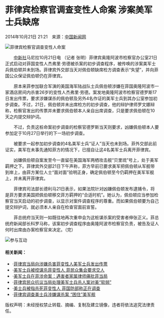 # 菲律宾检察官调查变性人命案 涉案美军士兵缺席

2014年10月21日 21:21　来源：[中国新闻网](http://www.chinanews.com/)  

![菲律宾检察官调查变性人命案](http://www.chinanews.com/fileftp/2020/03/2020-03-11/U194P4T47D46410F978DT20200311093349.jpg)

　　[中新社](http://www.chinanews.com/)马尼拉10月21日电 （记者 张明）菲律宾奥隆阿波市检察官办公室21日正式启动对菲国变性人杰弗里·劳德被杀案的初步调查程序，被传唤的涉案美军士兵佩伯顿并未到场。菲律宾外交部当天对佩伯顿缺席检方调查表示“失望”，并向菲国公众保证佩伯顿仍在菲律宾。

　　原本来菲参加联合军演的美国海军陆战队士兵佩伯顿涉嫌在菲国奥隆阿波市一家酒店房间内杀害26岁的变性人杰弗里·劳德。案发地奥隆阿波市检察官德罗斯17日发出传票，要求涉嫌谋杀的佩伯顿及另外4名作证的美军士兵到其办公室参加初步调查。不过，21日，佩伯顿并未出席检方的初步调查，他的辩护律师罗文娜辩称，检察官发出的传票并未要求佩伯顿本人亲自出席调查，只是要求佩伯顿在10天之内提交辩护词。

　　不过，负责这桩命案初步调查的检察官德罗斯当天则要求，凶嫌佩伯顿本人要参加定于10月27日举行的下一场初步调查。

　　被要求一起参加初步调查的4名美军士兵“证人”当天也未到场。菲外交部此前证实，美军在未事先通知菲方的情况下，已擅自让这4名美军士兵离开菲律宾。

　　凶嫌佩伯顿自案发至今一直留在美国海军两栖攻击舰“贝里琉”号上，处于美军羁押之下。菲律宾外交部21日下午声称，菲方早前已要求美军把佩伯顿从军舰带到岸上，由菲方某位人士“面对面”验明正身，确定佩伯顿至今仍羁押在美军军舰上，并未离开菲律宾。

　　菲律宾司法部长德利马21日表示，如果法院针对凶嫌佩伯顿发布逮捕令，将是菲方要求美国把佩伯顿移交菲方羁押的“合适时机”。她认为，佩伯顿应当参加检察官当天启动的初步调查，以显示对案件调查程序的尊重。而如果佩伯顿要为自己提交辩护词，就必须本人亲自在检查官面前宣誓。

　　菲总统府当天则一如既往地再次重申会为这桩谋杀案的受害者伸张正义。菲总统府新闻部长科罗马称，该案初步调查程序由奥隆阿波市检察官负责，被告及证人何时出席由办案检察官来决定。（完）

![参与互动](http://i3.chinanews.com/2011/news/images/1.png)

#### 相关新闻：

-   ·[菲律宾当局向涉嫌杀害菲变性人美军士兵发出传票](http://www.chinanews.com/gj/2014/10-17/6691813.shtml)
-   ·[美军士兵被控谋杀菲变性人 菲民众集会要求交人](http://www.chinanews.com/gj/2014/10-17/6688229.shtml)
-   ·[美军士兵在菲涉命案：遇害者家属律师痛批菲当局](http://www.chinanews.com/gj/2014/10-16/6687662.shtml)
-   ·[菲律宾民众抗议当局处理美军士兵杀人案对美“软弱”](http://www.chinanews.com/gj/2014/10-15/6682754.shtml)
-   ·[美士兵被指杀死菲变性人 菲国防部称正在调查](http://www.chinanews.com/mil/2014/10-15/6678662.shtml)
-   ·[菲律宾调查美士兵涉嫌谋杀案 “困住”美军舰](http://www.chinanews.com/gj/2014/10-14/6674752.shtml)

版权声明：未经授权禁止转载、摘编、复制及建立镜像，违者将依法追究法律责任。
<!-- tcd_original_link https://www.chinanews.com.cn/gj/2014/10-21/6702546.shtml -->
